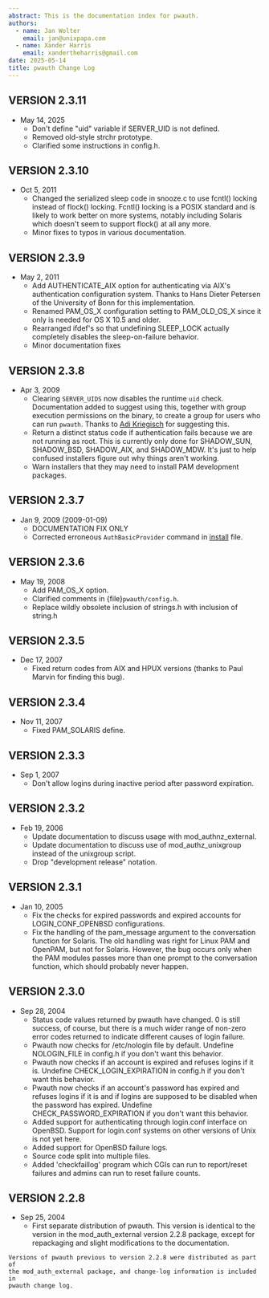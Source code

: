 ```yaml
---
abstract: This is the documentation index for pwauth.
authors:
  - name: Jan Wolter
    email: jan@unixpapa.com
  - name: Xander Harris
    email: xandertheharris@gmail.com
date: 2025-05-14
title: pwauth Change Log
---
```


## VERSION 2.3.11

- May 14, 2025
  - Don't define "uid" variable if SERVER_UID is not defined.
  - Removed old-style strchr prototype.
  - Clarified some instructions in config.h.

## VERSION 2.3.10

- Oct 5, 2011
  - Changed the serialized sleep code in snooze.c to use fcntl() locking
    instead of flock() locking. Fcntl() locking is a POSIX standard and
    is likely to work better on more systems, notably including Solaris
    which doesn't seem to support flock() at all any more.
  - Minor fixes to typos in various documentation.

## VERSION 2.3.9

- May 2, 2011
  - Add AUTHENTICATE_AIX option for authenticating via AIX's authentication
    configuration system. Thanks to Hans Dieter Petersen of the University
    of Bonn for this implementation.
  - Renamed PAM_OS_X configuration setting to PAM_OLD_OS_X since it only
    is needed for OS X 10.5 and older.
  - Rearranged ifdef's so that undefining SLEEP_LOCK actually completely
    disables the sleep-on-failure behavior.
  - Minor documentation fixes

## VERSION 2.3.8

- Apr 3, 2009
  - Clearing `SERVER_UIDS` now disables the runtime `uid` check. Documentation
    added to suggest using this, together with group execution permissions on
    the binary, to create a group for users who can run `pwauth`. Thanks to
    [Adi Kriegisch](adi@kriegisch.at) for suggesting this.
  - Return a distinct status code if authentication fails because we are not
    running as root. This is currently only done for SHADOW_SUN, SHADOW_BSD,
    SHADOW_AIX, and SHADOW_MDW. It's just to help confused installers
    figure out why things aren't working.
  - Warn installers that they may need to install PAM development packages.

## VERSION 2.3.7

- Jan 9, 2009 (2009-01-09)
  - DOCUMENTATION FIX ONLY
  - Corrected erroneous `AuthBasicProvider` command in [install](install.md) file.

## VERSION 2.3.6

- May 19, 2008
  - Add PAM_OS_X option.
  - Clarified comments in {file}`pwauth/config.h`.
  - Replace wildly obsolete inclusion of strings.h with inclusion of string.h

## VERSION 2.3.5

- Dec 17, 2007
  - Fixed return codes from AIX and HPUX versions (thanks to Paul Marvin for
    finding this bug).

## VERSION 2.3.4

- Nov 11, 2007
  - Fixed PAM_SOLARIS define.

## VERSION 2.3.3

- Sep 1, 2007
  - Don't allow logins during inactive period after password expiration.

## VERSION 2.3.2

- Feb 19, 2006
  - Update documentation to discuss usage with mod_authnz_external.
  - Update documentation to discuss use of mod_authz_unixgroup instead of the
    unixgroup script.
  - Drop "development release" notation.

## VERSION 2.3.1

- Jan 10, 2005
  - Fix the checks for expired passwords and expired accounts for
    LOGIN_CONF_OPENBSD configurations.
  - Fix the handling of the pam_message argument to the conversation function
    for Solaris. The old handling was right for Linux PAM and OpenPAM, but
    not for Solaris. However, the bug occurs only when the PAM modules passes
    more than one prompt to the conversation function, which should probably
    never happen.

## VERSION 2.3.0

- Sep 28, 2004
  - Status code values returned by pwauth have changed. 0 is still success,
    of course, but there is a much wider range of non-zero error codes returned
    to indicate different causes of login failure.
  - Pwauth now checks for /etc/nologin file by default. Undefine
    NOLOGIN_FILE in config.h if you don't want this behavior.
  - Pwauth now checks if an account is expired and refuses logins if it is.
    Undefine CHECK_LOGIN_EXPIRATION in config.h if you don't want this
    behavior.
  - Pwauth now checks if an account's password has expired and refuses logins
    if it is and if logins are supposed to be disabled when the password has
    expired. Undefine CHECK_PASSWORD_EXPIRATION if you don't want this
    behavior.
  - Added support for authenticating through login.conf interface on OpenBSD.
    Support for login.conf systems on other versions of Unix is not yet here.
  - Added support for OpenBSD failure logs.
  - Source code split into multiple files.
  - Added 'checkfaillog' program which CGIs can run to report/reset failures
    and admins can run to reset failure counts.

## VERSION 2.2.8

- Sep 25, 2004
  - First separate distribution of pwauth. This version is identical to
    the version in the mod_auth_external version 2.2.8 package, except for
    repackaging and slight modifications to the documentation.

```{note}
Versions of pwauth previous to version 2.2.8 were distributed as part of
the mod_auth_external package, and change-log information is included in
pwauth change log.
```
